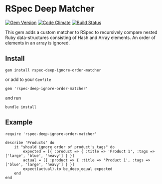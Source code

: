 # RSpec Deep Matcher

[![Gem Version](https://badge.fury.io/rb/rspec-deep-ignore-order-matcher.png)](http://badge.fury.io/rb/rspec-deep-ignore-order-matcher)
[![Code Climate](https://codeclimate.com/github/amogil/rspec-deep-ignore-order-matcher/badges/gpa.svg)](https://codeclimate.com/github/amogil/rspec-deep-ignore-order-matcher)
[![Build Status](https://travis-ci.org/amogil/rspec-deep-ignore-order-matcher.svg?branch=master)](https://travis-ci.org/amogil/rspec-deep-ignore-order-matcher)

This gem adds a custom matcher to RSpec to recursively compare nested Ruby data-structures consisting of Hash and Array elements.
An order of elements in an array is ignored.

## Install
```
gem install rspec-deep-ignore-order-matcher
```
or add to your `Gemfile`
```
gem 'rspec-deep-ignore-order-matcher'
```
and run
```
bundle install
```

## Example
```
require 'rspec-deep-ignore-order-matcher'

describe 'Products' do
	it "should ignore order of product's tags" do
		expected = [{ :product => { :title => 'Product 1', :tags => ['large', 'blue', 'heavy'] } }]
		actual = [{ :product => { :title => 'Product 1', :tags => ['blue', 'large', 'heavy'] } }]
		expect(actual).to be_deep_equal expected
	end
end
```
